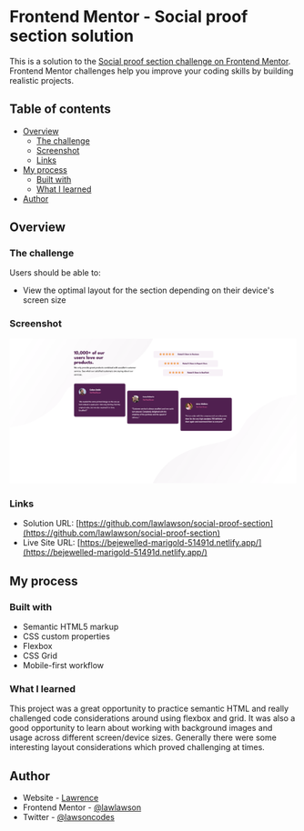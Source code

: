 # Frontend Mentor - Social proof section solution

This is a solution to the [Social proof section challenge on Frontend Mentor](https://www.frontendmentor.io/challenges/social-proof-section-6e0qTv_bA). Frontend Mentor challenges help you improve your coding skills by building realistic projects.

## Table of contents

- [Overview](#overview)
  - [The challenge](#the-challenge)
  - [Screenshot](#screenshot)
  - [Links](#links)
- [My process](#my-process)
  - [Built with](#built-with)
  - [What I learned](#what-i-learned)
- [Author](#author)

## Overview

### The challenge

Users should be able to:

- View the optimal layout for the section depending on their device's screen size

### Screenshot

![](./images/social-proof-screenshot.png)

### Links

- Solution URL: [https://github.com/lawlawson/social-proof-section](https://github.com/lawlawson/social-proof-section)
- Live Site URL: [https://bejewelled-marigold-51491d.netlify.app/](https://bejewelled-marigold-51491d.netlify.app/)

## My process

### Built with

- Semantic HTML5 markup
- CSS custom properties
- Flexbox
- CSS Grid
- Mobile-first workflow

### What I learned

This project was a great opportunity to practice semantic HTML and really challenged code considerations around using flexbox and grid. It was also a good opportunity to learn about working with background images and usage across different screen/device sizes. Generally there were some interesting layout considerations which proved challenging at times.
## Author

- Website - [Lawrence](https://lawlawson.dev/)
- Frontend Mentor - [@lawlawson](https://www.frontendmentor.io/profile/lawlawson)
- Twitter - [@lawsoncodes](https://twitter.com/lawsoncodes)
